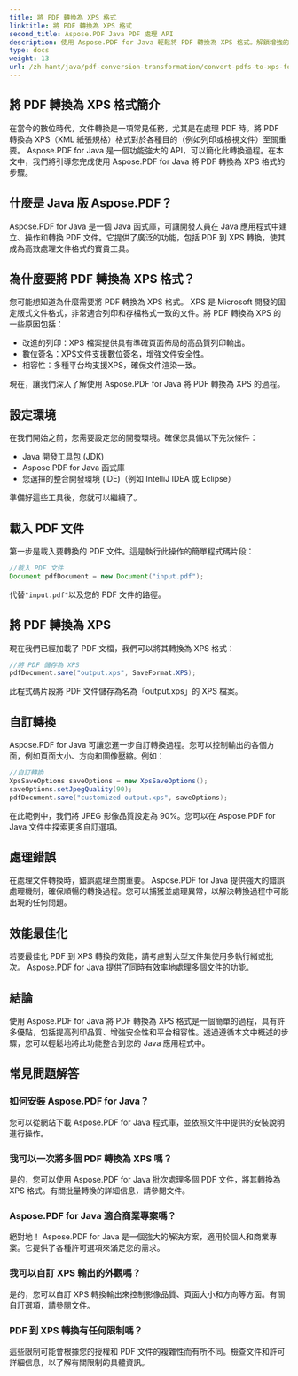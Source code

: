 ```yaml
---
title: 將 PDF 轉換為 XPS 格式
linktitle: 將 PDF 轉換為 XPS 格式
second_title: Aspose.PDF Java PDF 處理 API
description: 使用 Aspose.PDF for Java 輕鬆將 PDF 轉換為 XPS 格式。解鎖增強的列印、安全性和相容性。
type: docs
weight: 13
url: /zh-hant/java/pdf-conversion-transformation/convert-pdfs-to-xps-format/
---
```


## 將 PDF 轉換為 XPS 格式簡介

在當今的數位時代，文件轉換是一項常見任務，尤其是在處理 PDF 時。將 PDF 轉換為 XPS（XML 紙張規格）格式對於各種目的（例如列印或檢視文件）至關重要。 Aspose.PDF for Java 是一個功能強大的 API，可以簡化此轉換過程。在本文中，我們將引導您完成使用 Aspose.PDF for Java 將 PDF 轉換為 XPS 格式的步驟。

## 什麼是 Java 版 Aspose.PDF？

Aspose.PDF for Java 是一個 Java 函式庫，可讓開發人員在 Java 應用程式中建立、操作和轉換 PDF 文件。它提供了廣泛的功能，包括 PDF 到 XPS 轉換，使其成為高效處理文件格式的寶貴工具。

## 為什麼要將 PDF 轉換為 XPS 格式？

您可能想知道為什麼需要將 PDF 轉換為 XPS 格式。 XPS 是 Microsoft 開發的固定版式文件格式，非常適合列印和存檔格式一致的文件。將 PDF 轉換為 XPS 的一些原因包括：

- 改進的列印：XPS 檔案提供具有準確頁面佈局的高品質列印輸出。
- 數位簽名：XPS文件支援數位簽名，增強文件安全性。
- 相容性：多種平台均支援XPS，確保文件渲染一致。

現在，讓我們深入了解使用 Aspose.PDF for Java 將 PDF 轉換為 XPS 的過程。

## 設定環境

在我們開始之前，您需要設定您的開發環境。確保您具備以下先決條件：

- Java 開發工具包 (JDK)
- Aspose.PDF for Java 函式庫
- 您選擇的整合開發環境 (IDE)（例如 IntelliJ IDEA 或 Eclipse）

準備好這些工具後，您就可以繼續了。

## 載入 PDF 文件

第一步是載入要轉換的 PDF 文件。這是執行此操作的簡單程式碼片段：

```java
//載入 PDF 文件
Document pdfDocument = new Document("input.pdf");
```

代替`"input.pdf"`以及您的 PDF 文件的路徑。

## 將 PDF 轉換為 XPS

現在我們已經加載了 PDF 文檔，我們可以將其轉換為 XPS 格式：

```java
//將 PDF 儲存為 XPS
pdfDocument.save("output.xps", SaveFormat.XPS);
```

此程式碼片段將 PDF 文件儲存為名為「output.xps」的 XPS 檔案。

## 自訂轉換

Aspose.PDF for Java 可讓您進一步自訂轉換過程。您可以控制輸出的各個方面，例如頁面大小、方向和圖像壓縮。例如：

```java
//自訂轉換
XpsSaveOptions saveOptions = new XpsSaveOptions();
saveOptions.setJpegQuality(90);
pdfDocument.save("customized-output.xps", saveOptions);
```

在此範例中，我們將 JPEG 影像品質設定為 90%。您可以在 Aspose.PDF for Java 文件中探索更多自訂選項。

## 處理錯誤

在處理文件轉換時，錯誤處理至關重要。 Aspose.PDF for Java 提供強大的錯誤處理機制，確保順暢的轉換過程。您可以捕獲並處理異常，以解決轉換過程中可能出現的任何問題。

## 效能最佳化

若要最佳化 PDF 到 XPS 轉換的效能，請考慮對大型文件集使用多執行緒或批次。 Aspose.PDF for Java 提供了同時有效率地處理多個文件的功能。

## 結論

使用 Aspose.PDF for Java 將 PDF 轉換為 XPS 格式是一個簡單的過程，具有許多優點，包括提高列印品質、增強安全性和平台相容性。透過遵循本文中概述的步驟，您可以輕鬆地將此功能整合到您的 Java 應用程式中。

## 常見問題解答

### 如何安裝 Aspose.PDF for Java？

您可以從網站下載 Aspose.PDF for Java 程式庫，並依照文件中提供的安裝說明進行操作。

### 我可以一次將多個 PDF 轉換為 XPS 嗎？

是的，您可以使用 Aspose.PDF for Java 批次處理多個 PDF 文件，將其轉換為 XPS 格式。有關批量轉換的詳細信息，請參閱文件。

### Aspose.PDF for Java 適合商業專案嗎？

絕對地！ Aspose.PDF for Java 是一個強大的解決方案，適用於個人和商業專案。它提供了各種許可選項來滿足您的需求。

### 我可以自訂 XPS 輸出的外觀嗎？

是的，您可以自訂 XPS 轉換輸出來控制影像品質、頁面大小和方向等方面。有關自訂選項，請參閱文件。

### PDF 到 XPS 轉換有任何限制嗎？

這些限制可能會根據您的授權和 PDF 文件的複雜性而有所不同。檢查文件和許可詳細信息，以了解有關限制的具體資訊。